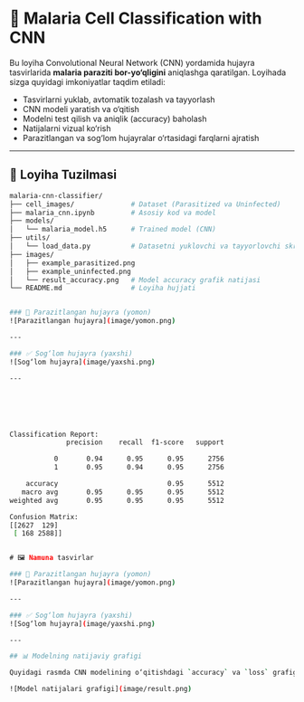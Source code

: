 # 🦠 Malaria Cell Classification with CNN

Bu loyiha Convolutional Neural Network (CNN) yordamida hujayra tasvirlarida **malaria paraziti bor-yo‘qligini** aniqlashga qaratilgan. Loyihada sizga quyidagi imkoniyatlar taqdim etiladi:

- Tasvirlarni yuklab, avtomatik tozalash va tayyorlash
- CNN modeli yaratish va o‘qitish
- Modelni test qilish va aniqlik (accuracy) baholash
- Natijalarni vizual ko‘rish
- Parazitlangan va sog‘lom hujayralar o‘rtasidagi farqlarni ajratish

---

## 📂 Loyiha Tuzilmasi

```bash
malaria-cnn-classifier/
├── cell_images/              # Dataset (Parasitized va Uninfected)
├── malaria_cnn.ipynb         # Asosiy kod va model
├── models/
│   └── malaria_model.h5      # Trained model (CNN)
├── utils/
│   └── load_data.py          # Datasetni yuklovchi va tayyorlovchi skript
├── images/
│   ├── example_parasitized.png
│   ├── example_uninfected.png
│   └── result_accuracy.png   # Model accuracy grafik natijasi
└── README.md                 # Loyiha hujjati


### 🦠 Parazitlangan hujayra (yomon)
![Parazitlangan hujayra](image/yomon.png)

---

### ✅ Sog‘lom hujayra (yaxshi)
![Sog‘lom hujayra](image/yaxshi.png)

---






Classification Report:
              precision    recall  f1-score   support

           0       0.94      0.95      0.95      2756
           1       0.95      0.94      0.95      2756

    accuracy                           0.95      5512
   macro avg       0.95      0.95      0.95      5512
weighted avg       0.95      0.95      0.95      5512

Confusion Matrix:
[[2627  129]
 [ 168 2588]]


# 🖼 Namuna tasvirlar

### 🦠 Parazitlangan hujayra (yomon)
![Parazitlangan hujayra](image/yomon.png)

---

### ✅ Sog‘lom hujayra (yaxshi)
![Sog‘lom hujayra](image/yaxshi.png)

---

## 📊 Modelning natijaviy grafigi

Quyidagi rasmda CNN modelining o‘qitishdagi `accuracy` va `loss` grafigi ko‘rsatilgan:

![Model natijalari grafigi](image/result.png)